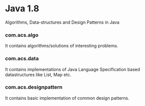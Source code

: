 # Java 1.8 
Algorithms, Data-structures and Design Patterns in Java
### com.acs.algo
It contains algorithms/solutions of interesting problems.
### com.acs.data
It contains implementations of Java Language Specification based datastructures like List, Map etc.
### com.acs.designpattern
It contains basic implementation of common design patterns.
